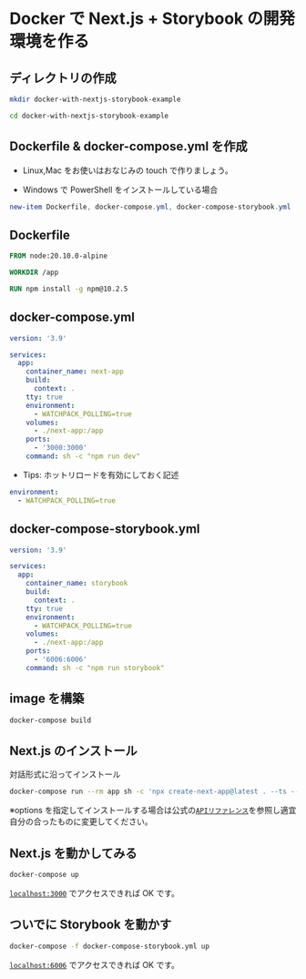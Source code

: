 # Docker で Next.js + Storybook の開発環境を作る

## ディレクトリの作成

```bash
mkdir docker-with-nextjs-storybook-example

cd docker-with-nextjs-storybook-example
```

## Dockerfile & docker-compose.yml を作成

- Linux,Mac をお使いはおなじみの touch で作りましょう。

- Windows で PowerShell をインストールしている場合

```powershell
new-item Dockerfile, docker-compose.yml, docker-compose-storybook.yml
```

## Dockerfile

```dockerfile
FROM node:20.10.0-alpine

WORKDIR /app

RUN npm install -g npm@10.2.5
```

## docker-compose.yml

```yml
version: '3.9'

services:
  app:
    container_name: next-app
    build:
      context: .
    tty: true
    environment:
      - WATCHPACK_POLLING=true
    volumes:
      - ./next-app:/app
    ports:
      - '3000:3000'
    command: sh -c "npm run dev"
```

- Tips: ホットリロードを有効にしておく記述

```yml
environment:
  - WATCHPACK_POLLING=true
```

## docker-compose-storybook.yml

```yml
version: '3.9'

services:
  app:
    container_name: storybook
    build:
      context: .
    tty: true
    environment:
      - WATCHPACK_POLLING=true
    volumes:
      - ./next-app:/app
    ports:
      - '6006:6006'
    command: sh -c "npm run storybook"
```

## image を構築

```bash
docker-compose build
```

## Next.js のインストール

対話形式に沿ってインストール

```bash
docker-compose run --rm app sh -c 'npx create-next-app@latest . --ts --tailwind --eslint --app --src-dir --import-alias @/* --use-npm'
```

※options を指定してインストールする場合は公式の[`APIリファレンス`](https://nextjs.org/docs/pages/api-reference/create-next-app)を参照し適宜自分の合ったものに変更してください。

## Next.js を動かしてみる

```bash
docker-compose up
```

[`localhost:3000`](http://localhost:3000) でアクセスできれば OK です。

## ついでに Storybook を動かす

```bash
docker-compose -f docker-compose-storybook.yml up
```

[`localhost:6006`](http://localhost:6006) でアクセスできれば OK です。
